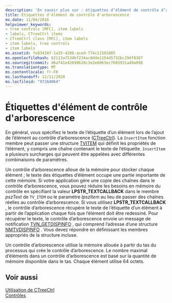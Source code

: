 ```yaml
---
description: 'En savoir plus sur : étiquettes d’élément de contrôle d’arborescence'
title: Étiquettes d'élément de contrôle d'arborescence
ms.date: 11/04/2016
helpviewer_keywords:
- tree controls [MFC], item labels
- labels, CTreeCtrl items
- CTreeCtrl class [MFC], item labels
- item labels, tree controls
- item labels
ms.assetid: fe834107-1a25-4280-aced-774c11565805
ms.openlocfilehash: 62113a7534bf234ac8dde1154d5732bc29df8387
ms.sourcegitcommit: d6af41e42699628c3e2e6063ec7b03931a49a098
ms.translationtype: MT
ms.contentlocale: fr-FR
ms.lasthandoff: 12/11/2020
ms.locfileid: "97264064"
---
```

# <a name="tree-control-item-labels"></a>Étiquettes d'élément de contrôle d'arborescence

En général, vous spécifiez le texte de l’étiquette d’un élément lors de l’ajout de l’élément au contrôle d’arborescence ([CTreeCtrl](../mfc/reference/ctreectrl-class.md)). La `InsertItem` fonction membre peut passer une structure [TVITEM](/windows/win32/api/commctrl/ns-commctrl-tvitemw) qui définit les propriétés de l’élément, y compris une chaîne contenant le texte de l’étiquette. `InsertItem` a plusieurs surcharges qui peuvent être appelées avec différentes combinaisons de paramètres.

Un contrôle d’arborescence alloue de la mémoire pour stocker chaque élément ; le texte des étiquettes d’élément occupe une partie importante de cette mémoire. Si votre application gère une copie des chaînes dans le contrôle d’arborescence, vous pouvez réduire les besoins en mémoire du contrôle en spécifiant la valeur **LPSTR_TEXTCALLBACK** dans le membre *pszText* de `TV_ITEM` ou le paramètre *lpszItem* au lieu de passer des chaînes réelles au contrôle d’arborescence. Si vous utilisez **LPSTR_TEXTCALLBACK** , le contrôle d’arborescence récupère le texte de l’étiquette d’un élément à partir de l’application chaque fois que l’élément doit être redessiné. Pour récupérer le texte, le contrôle d’arborescence envoie un message de notification [TVN_GETDISPINFO](/windows/win32/Controls/tvn-getdispinfo) , qui comprend l’adresse d’une structure [NMTVDISPINFO](/windows/win32/api/commctrl/ns-commctrl-nmtvdispinfow) . Vous devez répondre en définissant les membres appropriés de la structure incluse.

Un contrôle d’arborescence utilise la mémoire allouée à partir du tas du processus qui crée le contrôle d’arborescence. Le nombre maximal d’éléments dans un contrôle d’arborescence est basé sur la quantité de mémoire disponible dans le tas. Chaque élément utilise 64 octets.

## <a name="see-also"></a>Voir aussi

[Utilisation de CTreeCtrl](../mfc/using-ctreectrl.md)<br/>
[Contrôles](../mfc/controls-mfc.md)
